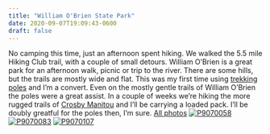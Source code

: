 ```yaml
---
title: "William O'Brien State Park"
date: 2020-09-07T19:09:43-0600
draft: false
---
```


No camping this time, just an afternoon spent hiking. We walked the 5.5 mile Hiking Club trail, with a couple of small detours. William O’Brien is a great park for an afternoon walk, picnic or trip to the river. There are some hills, but the trails are mostly wide and flat.
This was my first time using [trekking poles](https://www.youtube.com/watch?v=Dp4ZvpP8Eq4) and I’m a convert. Even on the mostly gentle trails of William O’Brien the poles were a great assist. In a couple of weeks we’re hiking the more rugged trails of [Crosby Manitou](https://www.dnr.state.mn.us/state_parks/park.html?id=spk00163#homepage) and I’ll be carrying a loaded pack. I’ll be doubly greatful for the poles then, I’m sure.
[All photos](https://www.flickr.com/photos/ianwhitney/albums/72157715881788056)
[![P9070058](https://live.staticflickr.com/65535/50316988763_ef8db89b7b_c.jpg)](https://www.flickr.com/photos/ianwhitney/50316988763/in/album-72157715881788056/ "P9070058")
[![P9070083](https://live.staticflickr.com/65535/50316985588_304c6c0dbe_c.jpg)](https://www.flickr.com/photos/ianwhitney/50316985588/in/album-72157715881788056/ "P9070083")
[![P9070107](https://live.staticflickr.com/65535/50316980518_32bed75abf_c.jpg)](https://www.flickr.com/photos/ianwhitney/50316980518/in/album-72157715881788056/ "P9070107")

